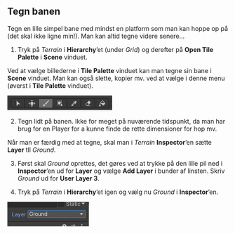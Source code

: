 ## Tegn banen

Tegn en lille simpel bane med mindst en platform som man kan hoppe op på
(det skal ikke ligne min!). Man kan altid tegne videre senere…

1.  Tryk på *Terrain* i **Hierarchy**’et (under *Grid*) og derefter på
    **Open Tile Palette** i **Scene** vinduet.

Ved at vælge billederne i **Tile Palette** vinduet kan man tegne sin
bane i **Scene** vinduet. Man kan også slette, kopier mv. ved at vælge i
denne menu (øverst i **Tile Palette** vinduet).

<img src="../media/image2.png"
style="width:2.48958in;height:0.34375in" />

2.  Tegn lidt på banen. Ikke for meget på nuværende tidspunkt, da man
    har brug for en Player for a kunne finde de rette dimensioner for
    hop mv.

Når man er færdig med at tegne, skal man i *Terrain* **Inspector**’en
sætte **Layer** tll *Ground*.

3.  Først skal *Ground* oprettes, det gøres ved at trykke på den lille
    pil ned i **Inspector**’en ud for **Layer** og vælge **Add Layer** i
    bunder af linsten. Skriv *Ground* ud for **User Layer 3**.

4.  Tryk på *Terrain* i **Hierarchy**’et igen og vælg nu *Ground* i
    **Inspector**’en.

<img src="../media/image3.png"
style="width:1.9375in;height:0.58333in" />
